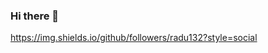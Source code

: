 ### Hi there 👋

<!--
**radu132/radu132** is a ✨ _special_ ✨ repository because its `README.md` (this file) appears on your GitHub profile.

Here are some ideas to get you started:

- 🔭 I’m currently working on c, c++ coding...
- 🌱 I’m currently learning bugbounty...
- 👯 I’m looking to collaborate on ...
- 🤔 I’m looking for help with how can i do better bugbounty...
- 💬 Ask me about c, c++...
- 📫 How to reach me: ...
- 😄 Pronouns: ...
- ⚡ Fun fact: ...
-->

https://img.shields.io/github/followers/radu132?style=social
